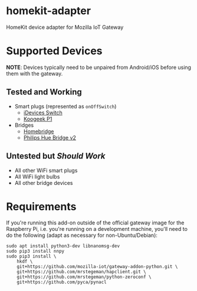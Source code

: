 # homekit-adapter

HomeKit device adapter for Mozilla IoT Gateway

# Supported Devices

**NOTE**: Devices typically need to be unpaired from Android/iOS before using them with the gateway.

## Tested and Working

* Smart plugs (represented as `onOffSwitch`)
    * [iDevices Switch](https://store.idevicesinc.com/idevices-switch/)
    * [Koogeek P1](https://www.koogeek.com/p-p1.html)
* Bridges
    * [Homebridge](https://github.com/nfarina/homebridge)
    * [Philips Hue Bridge v2](https://www2.meethue.com/en-us/p/hue-bridge/046677458478)

## Untested but _Should Work_

* All other WiFi smart plugs
* All WiFi light bulbs
* All other bridge devices

# Requirements

If you're running this add-on outside of the official gateway image for the Raspberry Pi, i.e. you're running on a development machine, you'll need to do the following (adapt as necessary for non-Ubuntu/Debian):

```
sudo apt install python3-dev libnanomsg-dev
sudo pip3 install nnpy
sudo pip3 install \
    hkdf \
    git+https://github.com/mozilla-iot/gateway-addon-python.git \
    git+https://github.com/mrstegeman/hapclient.git \
    git+https://github.com/mrstegeman/python-zeroconf \
    git+https://github.com/pyca/pynacl
```
